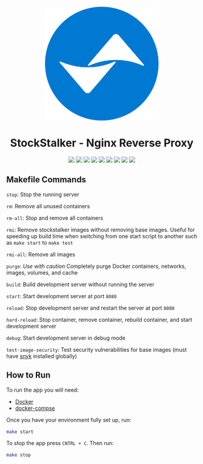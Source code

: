 <!-- logo -->
<p align="center">
  <img width="300" src="logo.png">
</p>

<!-- short description -->
<h1 align="center">StockStalker - Nginx Reverse Proxy </h1>

<p align="center">
    <!-- license -->
    <img src="https://img.shields.io/github/license/Stock-Stalker/nginx" />
    <!-- code size  -->
    <img src="https://img.shields.io/github/languages/code-size/Stock-Stalker/nginx" />
    <!-- issues -->
    <img src="https://img.shields.io/github/issues/Stock-Stalker/nginx" />
    <!-- pull requests -->
    <img src="https://img.shields.io/github/issues-pr/Stock-Stalker/nginx" />
    <!-- number of commits per year -->
    <img src="https://img.shields.io/github/commit-activity/y/Stock-Stalker/nginx" />
    <!-- last commit -->
    <img src="https://img.shields.io/github/last-commit/Stock-Stalker/nginx" />
    <!-- docker image size -->
    <img src="https://img.shields.io/docker/image-size/starlightromero/stockstalker-nginx" />
    <!-- docker pulls -->
    <img src="https://img.shields.io/docker/pulls/starlightromero/stockstalker-nginx" />
    <!-- website status -->
    <img src="https://img.shields.io/website?url=https%3A%2F%2Fstockstalker.tk" />
</p>

## Makefile Commands

`stop`: Stop the running server

`rm`: Remove all unused containers

`rm-all`: Stop and remove all containers

`rmi`: Remove stockstalker images without removing base images. Useful for speeding up build time when switching from one start script to another such as `make start` to `make test`

`rmi-all`: Remove all images

`purge`: _Use with caution_ Completely purge Docker containers, networks, images, volumes, and cache

`build`: Build development server without running the server

`start`: Start development server at port `8080`

`reload`: Stop development server and restart the server at port `8080`

`hard-reload`: Stop container, remove container, rebuild container, and start development server

`debug`: Start development server in debug mode

`test-image-security`: Test security vulnerabilities for base images (must have [snyk](https://support.snyk.io/hc/en-us/articles/360003812538-Install-the-Snyk-CLI) installed globally)

## How to Run

To run the app you will need:

- [Docker](https://docs.docker.com/get-docker/)
- [docker-compse](https://docs.docker.com/compose/install/)

Once you have your environment fully set up, run:

```bash
make start
```

To stop the app press `CNTRL + C`. Then run:

```bash
make stop
```
